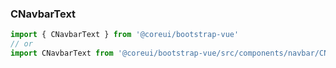 ### CNavbarText

```jsx
import { CNavbarText } from '@coreui/bootstrap-vue'
// or
import CNavbarText from '@coreui/bootstrap-vue/src/components/navbar/CNavbarText'
```
